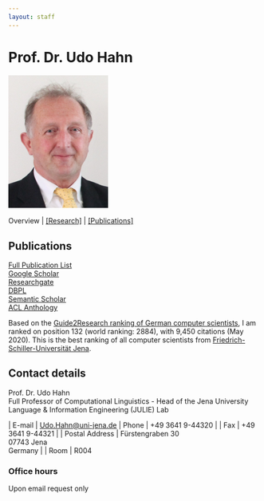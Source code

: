 ```yaml
---
layout: staff
---
```


# Prof. Dr. Udo Hahn

<div class="portrait">
  <img src="udo-hahn.JPG" width="200">
</div>

Overview | 
[[Research]](research.html) |
[[Publications]](publication.html)


## Publications

[Full Publication List](publication.html)<br/>
[Google Scholar](https://scholar.google.com/citations?user=pSziNSkAAAAJ&hl=de)<br/>
[Researchgate](https://www.researchgate.net/profile/Udo_Hahn)<br/>
[DBPL](https://dblp.org/pid/h/UdoHahn.html)<br/>
[Semantic Scholar](https://www.semanticscholar.org/author/Udo-Hahn/1744669)<br/>
[ACL Anthology](https://www.aclweb.org/anthology/people/u/udo-hahn/)

Based on the [Guide2Research ranking of German computer scientists](http://guide2research.com/scientists/DE), I am ranked on position 132 (world ranking: 2884), with 9,450 citations (May 2020). This is the best ranking of all computer scientists from [Friedrich-Schiller-Universität Jena](https://www.uni-jena.de/en).




## Contact details
Prof. Dr. Udo Hahn<br/>
Full Professor of Computational Linguistics - Head of the Jena University Language & Information Engineering (JULIE) Lab

| E-mail | [Udo.Hahn@uni-jena.de](mailto:Udo.Hahn@uni-jena.de)
| Phone | +49 3641 9-44320 |
| Fax | +49 3641 9-44321 |
| Postal Address | Fürstengraben 30<br/> 07743 Jena<br/> Germany |
| Room | R004

### Office hours
Upon email request only
